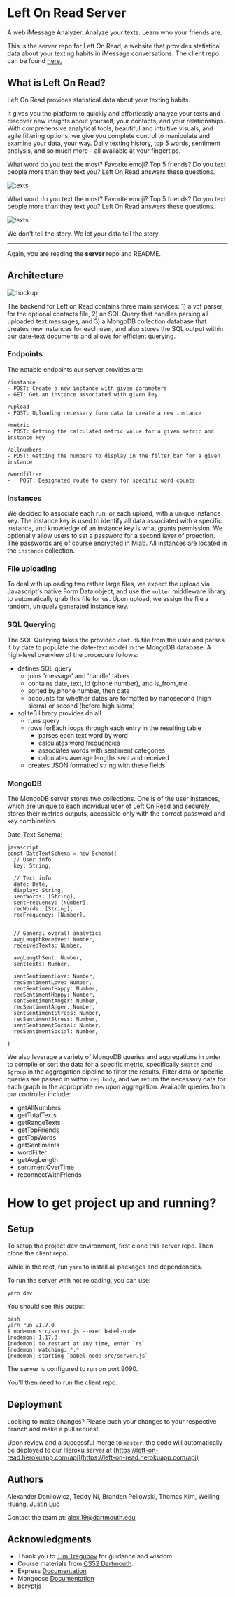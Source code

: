 # Left On Read Server

A web iMessage Analyzer. Analyze your texts. Learn who your friends are.

This is the server repo for Left On Read,  a website that provides statistical data about your texting habits in iMessage conversations. The client repo can be found [here.](https://github.com/alexdanilowicz/client-leftonread)

## What is Left On Read?

Left On Read provides statistical data about your texting habits. 

It gives you the platform to quickly and effortlessly analyze your texts and discover new insights about yourself, your contacts, and your relationships. With comprehensive analytical tools, beautiful and intuitive visuals, and agile filtering options, we give you complete control to manipulate and examine your data, your way. Daily texting history, top 5 words, sentiment analysis, and so much more - all available at your fingertips.

What word do you text the most? Favorite emoji? Top 5 friends? Do you text people more than they text you? Left On Read answers these questions.

![texts](./static/img/textsGraph.png)

What word do you text the most? Favorite emoji? Top 5 friends? Do you text people more than they text you? Left On Read answers these questions.

![texts](./static/img/sentimentGraph.png)

We don't tell the story. We let your data tell the story.

---

Again, you are reading the **server** repo and README.

## Architecture

![mockup](./static/img/Architecture-Mockup.JPG)

The backend for Left on Read contains three main services: 1) a vcf parser for the optional contacts file, 2) an SQL Query that handles parsing all uploaded text messages, and 3) a MongoDB collection database that creates new instances for each user, and also stores the SQL output within our date-text documents and allows for efficient querying.

### Endpoints

The notable endpoints our server provides are:

```
/instance
- POST: Create a new instance with given parameters
- GET: Get an instance associated with given key

/upload
- POST: Uploading necessary form data to create a new instance

/metric
- POST: Getting the calculated metric value for a given metric and instance key

/allnumbers
- POST: Getting the numbers to display in the filter bar for a given instance

/wordfilter
-	POST: Designated route to query for specific word counts
```

### Instances
We decided to associate each run, or each upload, with a unique instance key. The instance key is used to identify all data associated with a specific instance, and knowledge of an instance key is what grants permission. We optionally allow users to set a password for a second layer of proection. The passwords are of course encrypted in Mlab. All instances are located in the ````instance```` collection.

### File uploading
To deal with uploading two rather large files, we expect the upload via Javascript's native Form Data object, and use the ````multer```` middleware library to automatically grab this file for us. Upon upload, we assign the file a random, uniquely generated instance key. 

### SQL Querying

The SQL Querying takes the provided `chat.db` file from the user and parses it by date to populate the date-text model in the MongoDB database. A high-level overview of the procedure follows:

- defines SQL query
  - joins 'message' and 'handle' tables
  - contains date, text, id (phone number), and is\_from\_me
  - sorted by phone number, then date
  - accounts for whether dates are formatted by nanosecond (high sierra) or second (before high sierra)
- sqlite3 library provides db.all
  - runs query
  - rows.forEach loops through each entry in the resulting table
    - parses each text word by word
    - calculates word frequencies
    - associates words with sentiment categories
    - calculates average lengths sent and received
  - creates JSON formatted string with these fields

### MongoDB

The MongoDB server stores two collections. One is of the user instances, which are unique to each individual user of Left On Read and securely stores their metrics outputs, accessible only with the correct password and key combination.

Date-Text Schema:

```
javascript
const DateTextSchema = new Schema({
  // User info
  key: String,

  // Text info
  date: Date,
  display: String,
  sentWords: [String],
  sentFrequency: [Number],
  recWords: [String],
  recFrequency: [Number],


  // General overall analytics
  avgLengthReceived: Number,
  receivedTexts: Number,

  avgLengthSent: Number,
  sentTexts: Number,

  sentSentimentLove: Number,
  recSentimentLove: Number,
  sentSentimentHappy: Number,
  recSentimentHappy: Number,
  sentSentimentAnger: Number,
  recSentimentAnger: Number,
  sentSentimentStress: Number,
  recSentimentStress: Number,
  sentSentimentSocial: Number,
  recSentimentSocial: Number,

}
```

We also leverage a variety of MongoDB queries and aggregations in order to compile or sort the data for a specific metric, specifically `$match` and `$group` in the aggregation pipeline to filter the results. Filter data or specific queries are passed in within `req.body`, and we return the necessary data for each graph in the appropriate `res` upon aggregation. Available queries from our controller include:

* getAllNumbers
* getTotalTexts
* getRangeTexts
* getTopFriends
* getTopWords
* getSentiments
* wordFilter
* getAvgLength
* sentimentOverTime
* reconnectWithFriends

# How to get project up and running?

## Setup

To setup the project dev environment, first clone this server repo. Then clone the client repo.

While in the root, run `yarn` to install all packages and dependencies.

To run the server with hot reloading, you can use:

`yarn dev`

You should see this output:

```
bash
yarn run v1.7.0
$ nodemon src/server.js --exec babel-node
[nodemon] 1.17.3
[nodemon] to restart at any time, enter `rs`
[nodemon] watching: *.*
[nodemon] starting `babel-node src/server.js`
```

The server is configured to run on port 9090.

You'll then need to run the client repo.

## Deployment

Looking to make changes? Please push your changes to your respective branch and make a pull request.

Upon review and a successful merge to `master`, the code will automatically be deployed to our Heroku server at [https://left-on-read.herokuapp.com/api](https://left-on-read.herokuapp.com/api)


## Authors

Alexander Danilowicz, Teddy Ni, Branden Pellowski, Thomas Kim, Weiling Huang, Justin Luo

Contact the team at: alex.19@dartmouth.edu

## Acknowledgments

* Thank you to [Tim Tregubov](https://home.dartmouth.edu/faculty-directory/tim-tregubov) for guidance and wisdom.
* Course materials from [CS52 Dartmouth](http://cs52.me/).
* Express [Documentation](https://expressjs.com/en/guide/routing.html)
* Mongoose [Documentation](http://mongoosejs.com/docs/api.html#)
* [bcryptjs](https://www.npmjs.com/package/bcryptjs)
